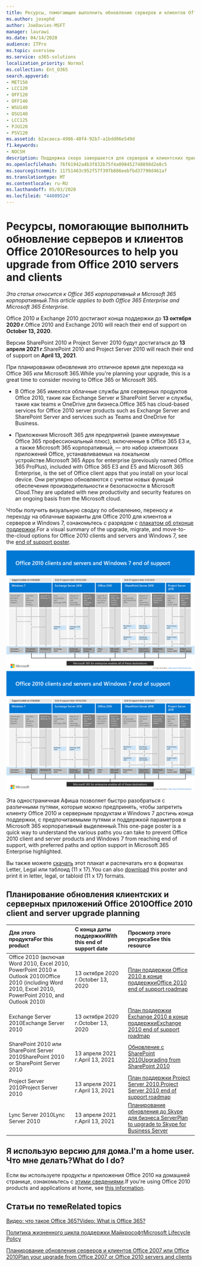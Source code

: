 ```yaml
---
title: Ресурсы, помогающие выполнить обновление серверов и клиентов Office 2010
ms.author: josephd
author: JoeDavies-MSFT
manager: laurawi
ms.date: 04/14/2020
audience: ITPro
ms.topic: overview
ms.service: o365-solutions
localization_priority: Normal
ms.collection: Ent_O365
search.appverid:
- MET150
- LCC120
- OFF120
- OFF140
- WSU140
- OSU140
- LCC125
- PJU120
- PSV120
ms.assetid: b2acaeca-4986-40f4-92b7-a1bdd06e549d
f1.keywords:
- NOCSH
description: Поддержка скоро завершается для серверов и клиентских приложений Office 2010, а настраиваемые соглашения о поддержке недоступны. Используйте эту статью, чтобы начать планирование обновления сейчас.
ms.openlocfilehash: 76f61942a4b3f832b75f4a098452748898d2e8c5
ms.sourcegitcommit: 11751463c952f57f397b886eebfbd37790d461af
ms.translationtype: MT
ms.contentlocale: ru-RU
ms.lasthandoff: 05/03/2020
ms.locfileid: "44009524"
---
```

# <a name="resources-to-help-you-upgrade-from-office-2010-servers-and-clients"></a><span data-ttu-id="d6a34-104">Ресурсы, помогающие выполнить обновление серверов и клиентов Office 2010</span><span class="sxs-lookup"><span data-stu-id="d6a34-104">Resources to help you upgrade from Office 2010 servers and clients</span></span>

<span data-ttu-id="d6a34-105">*Эта статья относится к Office 365 корпоративный и Microsoft 365 корпоративный.*</span><span class="sxs-lookup"><span data-stu-id="d6a34-105">*This article applies to both Office 365 Enterprise and Microsoft 365 Enterprise.*</span></span>

<span data-ttu-id="d6a34-106">Office 2010 и Exchange 2010 достигают конца поддержки до **13 октября 2020 г**.</span><span class="sxs-lookup"><span data-stu-id="d6a34-106">Office 2010 and Exchange 2010 will reach their end of support on **October 13, 2020**.</span></span> 

<span data-ttu-id="d6a34-107">Версии SharePoint 2010 и Project Server 2010 будут достигаться до **13 апреля 2021 г**.</span><span class="sxs-lookup"><span data-stu-id="d6a34-107">SharePoint 2010 and Project Server 2010 will reach their end of support on **April 13, 2021**.</span></span>

<span data-ttu-id="d6a34-108">При планировании обновления это отличное время для перехода на Office 365 или Microsoft 365.</span><span class="sxs-lookup"><span data-stu-id="d6a34-108">While you're planning your upgrade, this is a great time to consider moving to Office 365 or Microsoft 365.</span></span> 

- <span data-ttu-id="d6a34-109">В Office 365 имеются облачные службы для серверных продуктов Office 2010, такие как Exchange Server и SharePoint Server и службы, такие как teams и OneDrive для бизнеса.</span><span class="sxs-lookup"><span data-stu-id="d6a34-109">Office 365 has cloud-based services for Office 2010 server products such as Exchange Server and SharePoint Server and services such as Teams and OneDrive for Business.</span></span> 

- <span data-ttu-id="d6a34-110">Приложения Microsoft 365 для предприятий (ранее именуемые Office 365 профессиональный плюс), включенные в Office 365 E3 и, а также Microsoft 365 корпоративный, — это набор клиентских приложений Office, устанавливаемых на локальном устройстве.</span><span class="sxs-lookup"><span data-stu-id="d6a34-110">Microsoft 365 Apps for enterprise (previously named Office 365 ProPlus), included with Office 365 E3 and E5 and Microsoft 365 Enterprise, is the set of Office client apps that you install on your local device.</span></span> <span data-ttu-id="d6a34-111">Они регулярно обновляются с учетом новых функций обеспечения производительности и безопасности в Microsoft Cloud.</span><span class="sxs-lookup"><span data-stu-id="d6a34-111">They are updated with new productivity and security features on an ongoing basis from the Microsoft cloud.</span></span>

<span data-ttu-id="d6a34-112">Чтобы получить визуальную сводку по обновлению, переносу и переходу на облачные варианты для Office 2010 для клиентов и серверов и Windows 7, ознакомьтесь с разрядом с [плакатом об отконце поддержки](./media/upgrade-from-office-2010-servers-and-products/Office2010Windows7EndOfSupport.pdf).</span><span class="sxs-lookup"><span data-stu-id="d6a34-112">For a visual summary of the upgrade, migrate, and move-to-the-cloud options for Office 2010 clients and servers and Windows 7, see the [end of support poster](./media/upgrade-from-office-2010-servers-and-products/Office2010Windows7EndOfSupport.pdf).</span></span>

<span data-ttu-id="d6a34-113">[![Изображение плаката “Прекращение поддержки клиентов и серверов Office 2010 и Windows 7”](./media/upgrade-from-office-2010-servers-and-products/office2010-windows7-end-of-support.png)](./media/upgrade-from-office-2010-servers-and-products/Office2010Windows7EndOfSupport.pdf)</span><span class="sxs-lookup"><span data-stu-id="d6a34-113">[![Image for the end of support for Office 2010 clients and servers and Windows 7 poster](./media/upgrade-from-office-2010-servers-and-products/office2010-windows7-end-of-support.png)](./media/upgrade-from-office-2010-servers-and-products/Office2010Windows7EndOfSupport.pdf)</span></span>

<span data-ttu-id="d6a34-114">Эта одностраничная Афиша позволяет быстро разобраться с различными путями, которые можно предпринять, чтобы запретить клиенту Office 2010 и серверным продуктам и Windows 7 достичь конца поддержки, с предпочитаемыми путями и поддержкой параметров в Microsoft 365 корпоративный выделенный.</span><span class="sxs-lookup"><span data-stu-id="d6a34-114">This one-page poster is a quick way to understand the various paths you can take to prevent Office 2010 client and server products and Windows 7 from reaching end of support, with preferred paths and option support in Microsoft 365 Enterprise highlighted.</span></span>

<span data-ttu-id="d6a34-115">Вы также можете [скачать](https://github.com/MicrosoftDocs/microsoft-365-docs/raw/public/microsoft-365/media/migration-microsoft-365-enterprise-workload/Office2010Windows7EndOfSupport.pdf) этот плакат и распечатать его в форматах Letter, Legal или таблоид (11 x 17).</span><span class="sxs-lookup"><span data-stu-id="d6a34-115">You can also [download](https://github.com/MicrosoftDocs/microsoft-365-docs/raw/public/microsoft-365/media/migration-microsoft-365-enterprise-workload/Office2010Windows7EndOfSupport.pdf) this poster and print it in letter, legal, or tabloid (11 x 17) formats.</span></span>
      
## <a name="office-2010-client-and-server-upgrade-planning"></a><span data-ttu-id="d6a34-116">Планирование обновления клиентских и серверных приложений Office 2010</span><span class="sxs-lookup"><span data-stu-id="d6a34-116">Office 2010 client and server upgrade planning</span></span>
  
|<span data-ttu-id="d6a34-117">**Для этого продукта**</span><span class="sxs-lookup"><span data-stu-id="d6a34-117">**For this product**</span></span>|<span data-ttu-id="d6a34-118">**С конца даты поддержки**</span><span class="sxs-lookup"><span data-stu-id="d6a34-118">**With this end of support date**</span></span>|<span data-ttu-id="d6a34-119">**Просмотр этого ресурса**</span><span class="sxs-lookup"><span data-stu-id="d6a34-119">**See this resource**</span></span>|
|:-----|:-----|:-----|
|<span data-ttu-id="d6a34-120">Office 2010 (включая Word 2010, Excel 2010, PowerPoint 2010 и Outlook 2010)</span><span class="sxs-lookup"><span data-stu-id="d6a34-120">Office 2010 (including Word 2010, Excel 2010, PowerPoint 2010, and Outlook 2010)</span></span>  <br/> | <span data-ttu-id="d6a34-121">13 октября 2020 г.</span><span class="sxs-lookup"><span data-stu-id="d6a34-121">October 13, 2020</span></span> |[<span data-ttu-id="d6a34-122">План поддержки Office 2010 в конце поддержки</span><span class="sxs-lookup"><span data-stu-id="d6a34-122">Office 2010 end of support roadmap</span></span>](https://docs.microsoft.com/DeployOffice/office-2010-end-support-roadmap) <br/> |
|<span data-ttu-id="d6a34-123">Exchange Server 2010</span><span class="sxs-lookup"><span data-stu-id="d6a34-123">Exchange Server 2010</span></span>  <br/> | <span data-ttu-id="d6a34-124">13 октября 2020 г.</span><span class="sxs-lookup"><span data-stu-id="d6a34-124">October 13, 2020</span></span>  |[<span data-ttu-id="d6a34-125">План поддержки Exchange 2010 в конце поддержки</span><span class="sxs-lookup"><span data-stu-id="d6a34-125">Exchange 2010 end of support roadmap</span></span>](exchange-2010-end-of-support.md) <br/> |
|<span data-ttu-id="d6a34-126">SharePoint 2010 или SharePoint Server 2010</span><span class="sxs-lookup"><span data-stu-id="d6a34-126">SharePoint 2010 or SharePoint Server 2010</span></span>  <br/> | <span data-ttu-id="d6a34-127">13 апреля 2021 г.</span><span class="sxs-lookup"><span data-stu-id="d6a34-127">April 13, 2021</span></span> |[<span data-ttu-id="d6a34-128">Обновление с SharePoint 2010</span><span class="sxs-lookup"><span data-stu-id="d6a34-128">Upgrading from SharePoint 2010</span></span>](upgrade-from-sharepoint-2010.md) <br/> |
|<span data-ttu-id="d6a34-129">Project Server 2010</span><span class="sxs-lookup"><span data-stu-id="d6a34-129">Project Server 2010</span></span> <br/> | <span data-ttu-id="d6a34-130">13 апреля 2021 г.</span><span class="sxs-lookup"><span data-stu-id="d6a34-130">April 13, 2021</span></span> | [<span data-ttu-id="d6a34-131">План поддержки Project Server 2010.</span><span class="sxs-lookup"><span data-stu-id="d6a34-131">Project Server 2010 end of support roadmap</span></span>](project-server-2010-end-of-support.md) <br/> |
|<span data-ttu-id="d6a34-132">Lync Server 2010</span><span class="sxs-lookup"><span data-stu-id="d6a34-132">Lync Server 2010</span></span> <br/> | <span data-ttu-id="d6a34-133">13 апреля 2021 г.</span><span class="sxs-lookup"><span data-stu-id="d6a34-133">April 13, 2021</span></span> | [<span data-ttu-id="d6a34-134">Планирование обновления до Skype для бизнеса Server</span><span class="sxs-lookup"><span data-stu-id="d6a34-134">Plan to upgrade to Skype for Business Server</span></span>](https://docs.microsoft.com/skypeforbusiness/plan-your-deployment/upgrade) <br/> |
    
## <a name="im-a-home-user-what-do-i-do"></a><span data-ttu-id="d6a34-135">Я использую версию для дома.</span><span class="sxs-lookup"><span data-stu-id="d6a34-135">I'm a home user.</span></span> <span data-ttu-id="d6a34-136">Что мне делать?</span><span class="sxs-lookup"><span data-stu-id="d6a34-136">What do I do?</span></span>

<span data-ttu-id="d6a34-137">Если вы используете продукты и приложения Office 2010 на домашней странице, ознакомьтесь с [этими сведениями](plan-upgrade-previous-versions-office.md#im-a-home-user-what-do-i-do).</span><span class="sxs-lookup"><span data-stu-id="d6a34-137">If you're using Office 2010 products and applications at home, see [this information](plan-upgrade-previous-versions-office.md#im-a-home-user-what-do-i-do).</span></span>

## <a name="related-topics"></a><span data-ttu-id="d6a34-138">Статьи по теме</span><span class="sxs-lookup"><span data-stu-id="d6a34-138">Related topics</span></span>

[<span data-ttu-id="d6a34-139">Видео: что такое Office 365?</span><span class="sxs-lookup"><span data-stu-id="d6a34-139">Video: What is Office 365?</span></span>](https://support.office.com/article/847caf12-2589-452c-8aca-1c009797678b.aspx)
  
[<span data-ttu-id="d6a34-140">Политика жизненного цикла поддержки Майкрософт</span><span class="sxs-lookup"><span data-stu-id="d6a34-140">Microsoft Lifecycle Policy</span></span>](https://go.microsoft.com/fwlink/?linkid=865200)

[<span data-ttu-id="d6a34-141">Планирование обновления серверов и клиентов Office 2007 или Office 2010</span><span class="sxs-lookup"><span data-stu-id="d6a34-141">Plan your upgrade from Office 2007 or Office 2010 servers and clients</span></span>](plan-upgrade-previous-versions-office.md)

